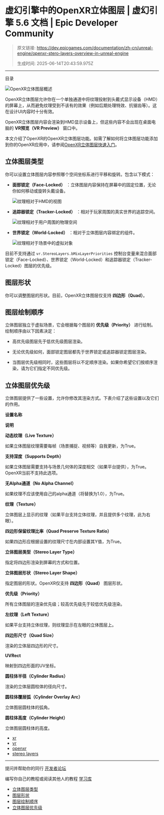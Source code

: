# 虚幻引擎中的OpenXR立体图层 | 虚幻引擎 5.6 文档 | Epic Developer Community

> 原文链接: https://dev.epicgames.com/documentation/zh-cn/unreal-engine/openxr-stero-layers-overview-in-unreal-engine
> 
> 生成时间: 2025-06-14T20:43:59.975Z

---

目录

![OpenXR立体图层概述](https://dev.epicgames.com/community/api/documentation/image/c08788ae-935a-4b7b-84e7-874117e6e634?resizing_type=fill&width=1920&height=335)

OpenXR立体图层允许你在一个单独通道中将纹理投射到头戴式显示设备（HMD）的屏幕上，从而避免纹理受到不该有的效果（例如后期处理特效、抗锯齿等）。这在设计UI内容时十分有效。

OpenXR立体图层内容会渲染到HMD显示设备上，但这些内容不会出现在桌面电脑的 **VR预览（VR Preview）** 窗口中。

本文介绍了OpenXR的OpenXR立体图层功能。如需了解如何将立体图层功能添加到你的OpenXR应用中，请参阅[OpenXR立体图层快速入门](/documentation/zh-cn/unreal-engine/openxr-stereo-layers-quick-start-in-unreal-engine)。

## 立体图层类型

你可以设置立体图层内容参照哪个空间坐标系进行平移和旋转。包含以下模式：

-   **面部锁定（Face-Locked）** ：立体图层内容保持在屏幕中的固定位置，无论你如何移动或旋转头戴设备。
    
    ![纹理相对于HMD的视图](https://d1iv7db44yhgxn.cloudfront.net/documentation/images/d5399d6d-1e15-4617-b1f5-45b23c9d6e75/image_1.gif)
-   **追踪器锁定（Tracker-Locked）** ：相对于玩家周围的真实世界的追踪空间。
    
    ![纹理相对于用户周围的物理空间](https://d1iv7db44yhgxn.cloudfront.net/documentation/images/7bfa4e9a-ebad-4cd0-8ba3-b1ba34f2ddc9/image_2.gif)
-   **世界锁定（World-Locked）** ：相对于立体图层内容绑定的组件。
    
    ![纹理相对于场景中的虚拟对象](https://d1iv7db44yhgxn.cloudfront.net/documentation/images/7699280a-83cb-4e5d-83e8-3b41e6816091/image_3.gif)

目前不支持通过 `vr.StereoLayers.bMixLayerPriorities` 控制台变量来混合面部锁定（Face-Locked）、世界锁定（World-Locked）和追踪器锁定（Tracker-Locked）图层的优先级。

## 图层形状

你可以调整图层的形状。目前，OpenXR立体图层仅支持 **四边形（Quad）**。

## 图层绘制顺序

立体图层独立于虚拟场景，它会根据每个图层的 **优先级（Priority）** 进行绘制。绘制顺序由以下因素决定：

-   高优先级图层先于低优先级图层渲染。
    
-   无论优先级如何，面部锁定图层都先于世界锁定或追踪器锁定图层渲染。
    
-   当图层优先级相同时，这些图层将以不定顺序渲染。如果你希望它们按顺序渲染，请为它们指定不同优先级。
    

## 立体图层优先级

立体图层提供了一些设置，允许你修改其渲染方式。下表介绍了这些设置以及它们的作用。

**设置名称**

**说明**

**动态纹理（Live Texture）**

如果立体图层纹理需要每帧（场景捕捉、视频等）自我更新，为True。

**支持深度（Supports Depth）**

如果立体图层需要支持与场景几何体的深度相交（如果平台提供），为True。OpenXR当前不支持此选项。

**无Alpha通道（No Alpha Channel）**

如果纹理不应该使用自己的alpha通道（将替换为1.0），为True。

**纹理（Texture）**

立体图层上显示的纹理（如果平台支持立体纹理，并且提供多个纹理，此为右眼）。

**四边形保留纹理比率（Quad Preserve Texture Ratio）**

如果四边形应根据设置的纹理尺寸在内部设置其Y值，为True。

**立体图层类型（Stereo Layer Type）**

指定将四边形渲染到屏幕的方式和位置。

**立体图层形状（Stereo Layer Shape）**

指定图层的形状。OpenXR仅支持 **四边形（Quad）** 图层形状。

**优先级（Priority）**

所有立体图层的渲染优先级；较高优先级先于较低优先级渲染。

**左纹理（Left Texture）**

如果平台支持立体纹理，则纹理显示在左眼的立体图层上。

**四边形尺寸（Quad Size）**

渲染的立体层四边形的尺寸。

**UVRect**

映射到四边形面的UV坐标。

**圆柱体半径（Cylinder Radius）**

渲染的立体层圆柱体的径向尺寸。

**圆柱体覆层弧（Cylinder Overlay Arc）**

立体图层圆柱体的弧角。

**圆柱体高度（Cylinder Height）**

立体图层圆柱体的高度。

-   [xr](https://dev.epicgames.com/community/search?query=xr)
-   [vr](https://dev.epicgames.com/community/search?query=vr)
-   [openxr](https://dev.epicgames.com/community/search?query=openxr)
-   [stereo layers](https://dev.epicgames.com/community/search?query=stereo%20layers)

* * *

提问并帮助你的同行 [开发者论坛](https://forums.unrealengine.com/categories?tag=unreal-engine)

编写你自己的教程或阅读其他人的教程 [学习库](https://dev.epicgames.com/community/unreal-engine/learning)

-   [立体图层类型](/documentation/zh-cn/unreal-engine/openxr-stero-layers-overview-in-unreal-engine#%E7%AB%8B%E4%BD%93%E5%9B%BE%E5%B1%82%E7%B1%BB%E5%9E%8B)
-   [图层形状](/documentation/zh-cn/unreal-engine/openxr-stero-layers-overview-in-unreal-engine#%E5%9B%BE%E5%B1%82%E5%BD%A2%E7%8A%B6)
-   [图层绘制顺序](/documentation/zh-cn/unreal-engine/openxr-stero-layers-overview-in-unreal-engine#%E5%9B%BE%E5%B1%82%E7%BB%98%E5%88%B6%E9%A1%BA%E5%BA%8F)
-   [立体图层优先级](/documentation/zh-cn/unreal-engine/openxr-stero-layers-overview-in-unreal-engine#%E7%AB%8B%E4%BD%93%E5%9B%BE%E5%B1%82%E4%BC%98%E5%85%88%E7%BA%A7)